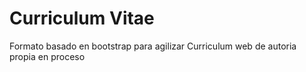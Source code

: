 # Curriculum Vitae 

Formato basado en bootstrap para agilizar 
  Curriculum web de autoria propia en proceso 
